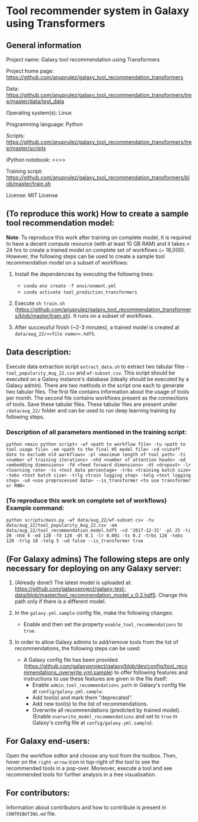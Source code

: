 # Tool recommender system in Galaxy using Transformers

## General information

Project name: Galaxy tool recommendation using Transformers

Project home page: https://github.com/anuprulez/galaxy_tool_recommendation_transformers

Data: https://github.com/anuprulez/galaxy_tool_recommendation_transformers/tree/master/data/test_data

Operating system(s): Linux

Programming language: Python

Scripts: https://github.com/anuprulez/galaxy_tool_recommendation_transformers/tree/master/scripts

iPython notebook: <<>>

Training script: https://github.com/anuprulez/galaxy_tool_recommendation_transformers/blob/master/train.sh

License: MIT License

## (To reproduce this work) How to create a sample tool recommendation model:

**Note**: To reproduce this work after training on complete model, it is required to have a decent compute resource (with at least 10 GB RAM) and it takes > 24 hrs to create a trained model on complete set of workflows (~ 18,000). However, the following steps can be used to create a sample tool recommendation model on a subset of workflows:

1. Install the dependencies by executing the following lines:
    *    `conda env create -f environment.yml`
    *    `conda activate tool_prediction_transformers`

2. Execute `sh train.sh` (https://github.com/anuprulez/galaxy_tool_recommendation_transformers/blob/master/train.sh). It runs on a subset of workflows.

3. After successful finish (~2-3 minutes), a trained model is created at `data/aug_22/<<file name>>.hdf5`.

## Data description:

Execute data extraction script `extract_data.sh` to extract two tabular files - `tool_popularity_Aug_22.csv` and `wf-subset.csv`. This script should be executed on a Galaxy instance's database (ideally should be executed by a Galaxy admin). There are two methods in the script one each to generate two tabular files. The first file contains information about the usage of tools per month. The second file contains workflows present as the connections of tools. Save these tabular files. These tabular files are present under `/data/aug_22/` folder and can be used to run deep learning training by following steps.

### Description of all parameters mentioned in the training script:

`python <main python script> -wf <path to workflow file> -tu <path to tool usage file> -om <path to the final H5 model file> -cd <cutoff date to exclude old workflows> -pl <maximum length of tool path> -ti <number of training iterations> -nhd <number of attention heads> -ed <embedding dimensions> -fd <feed forward dimensions> -dt <dropout> -lr <learning rate> -ts <test data percentage> -trbs <training batch size> -tebs <test batch size> -trlg <train logging step> -telg <test logging step> -ud <use preprocessed data> --is_transformer <to use transformer or RNN>`


### (To reproduce this work on complete set of workflows) Example command:

   `python scripts/main.py -wf data/aug_22/wf-subset.csv -tu data/aug_22/tool_popularity_Aug_22.csv -om data/aug_22/tool_recommendation_model.hdf5 -cd '2017-12-31' -pl 25 -ti 20 -nhd 4 -ed 128 -fd 128 -dt 0.1 -lr 0.001 -ts 0.2 -trbs 128 -tebs 128 -trlg 10 -telg 5 -ud false --is_transformer true`

## (For Galaxy admins) The following steps are only necessary for deploying on any Galaxy server:

1. (Already done!) The latest model is uploaded at: https://github.com/galaxyproject/galaxy-test-data/blob/master/tool_recommendation_model_v_0.2.hdf5. Change this path only if there is a different model.

2. In the `galaxy.yml.sample` config file, make the following changes:
    - Enable and then set the property `enable_tool_recommendations` to `true`.

3. In order to allow Galaxy admins to add/remove tools from the list of recommendations, the following steps can be used:
    - A Galaxy config file has been provided (https://github.com/galaxyproject/galaxy/blob/dev/config/tool_recommendations_overwrite.yml.sample) to offer following features and instructions to use these features are given in the file itself:
        - Enable `admin_tool_recommendations_path` in Galaxy's config file at `config/galaxy.yml.sample`.
        - Add tool(s) and mark them "deprecated".
        - Add new tool(s) to the list of recommendations.
        - Overwrite all recommendations (predicted by trained model). (Enable `overwrite_model_recommendations` and set to `true` in Galaxy's config file at `config/galaxy.yml.sample`).

## For Galaxy end-users:

Open the workflow editor and choose any tool from the toolbox. Then, hover on the `right-arrow` icon in top-right of the tool to see the recommended tools in a pop-over. Moreover, execute a tool and see recommended tools for further analysis in a tree visualisation.

## For contributors:

Information about contributors and how to contribute is present in `CONTRIBUTING.md` file.
